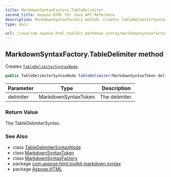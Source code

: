 ```yaml
---
title: MarkdownSyntaxFactory.TableDelimiter
second_title: Aspose.HTML for Java API Reference
description: MarkdownSyntaxFactory method. Creates TableDelimiterSyntaxNode
type: docs

url: /java/com.aspose.html.toolkit.markdown.syntax/markdownsyntaxfactory/tabledelimiter/
---
```

## MarkdownSyntaxFactory.TableDelimiter method

Creates [`TableDelimiterSyntaxNode`](../../tabledelimitersyntaxnode/).

```java
public TableDelimiterSyntaxNode TableDelimiter(MarkdownSyntaxToken delimiter)
```

| Parameter | Type | Description |
| --- | --- | --- |
| delimiter | MarkdownSyntaxToken | The delimiter. |

### Return Value

The TableDelimiterSyntax.

### See Also

* class [TableDelimiterSyntaxNode](../../tabledelimitersyntaxnode/)
* class [MarkdownSyntaxToken](../../markdownsyntaxtoken/)
* class [MarkdownSyntaxFactory](../)
* package [com.aspose.html.toolkit.markdown.syntax](../../../com.aspose.html.toolkit.markdown.syntax/)
* package [Aspose.HTML](../../../)
